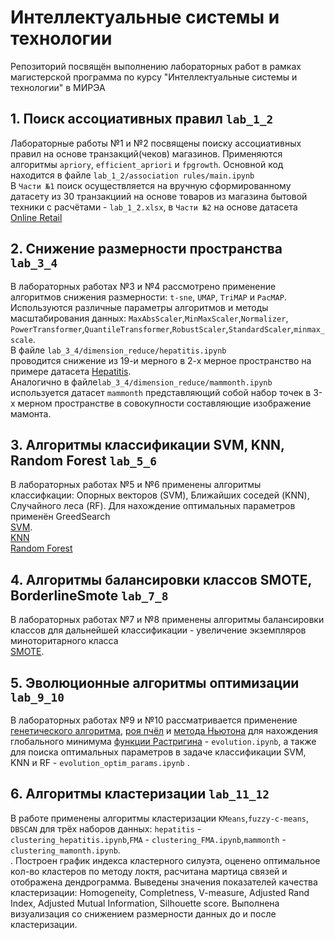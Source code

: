 # Интеллектуальные системы и технологии
Репозиторий посвящён выполнению лабораторных работ в рамках магистерской программа по курсу "Интеллектуальные системы и технологии" в МИРЭА
## 1. Поиск ассоциативных правил `lab_1_2`
Лабораторные работы №1 и №2 посвящены поиску ассоциативных правил на основе транзакций(чеков) магазинов.
Применяются алгоритмы `apriory`, `efficient_apriori` и `fpgrowth`.
Основной код находится в файле `lab_1_2/association rules/main.ipynb`<br>
В `Части №1` поиск осуществляется на вручную сформированному датасету из 30 транзакциий на основе товаров из магазина бытовой техники с расчётами - `lab_1_2.xlsx`,
в `Части №2` на основе датасета <a href="https://archive.ics.uci.edu/dataset/352/online+retail">Online Retail</a> 
## 2. Снижение размерности пространства `lab_3_4`
В лабораторных работах №3 и №4 рассмотрено применение алгоритмов снижения размерности: `t-sne`, `UMAP`, `TriMAP` и `PacMAP`.
Используются различные параметры алгоритмов и методы масштабирования данных: `MaxAbsScaler`,`MinMaxScaler`,`Normalizer`,
`PowerTransformer`,`QuantileTransformer`,`RobustScaler`,`StandardScaler`,`minmax_scale`.<br>
В файле `lab_3_4/dimension_reduce/hepatitis.ipynb`<br> проводится снижение из 19-и мерного в 2-х мерное пространство на 
примере датасета <a href="https://archive.ics.uci.edu/dataset/46/hepatitis">Hepatitis</a>.<br>
Аналогично в файле`lab_3_4/dimension_reduce/mammonth.ipynb` используется датасет `mammonth` представляющий собой набор точек в 3-х мерном пространстве
в совокупности составляющие изображение мамонта. 
## 3. Алгоритмы классификации SVM, KNN, Random Forest `lab_5_6`
В лабораторных работах №5 и №6 применены алгоритмы классифкации: Опорных векторов (SVM),
Ближайших соседей (KNN), Случайного леса (RF). Для нахождение оптимальных параметров применён GreedSearch<br>
<a href="https://scikit-learn.org/stable/modules/svm.html">SVM</a>.<br>
<a href="https://scikit-learn.org/stable/modules/generated/sklearn.neighbors.KNeighborsClassifier.html">KNN</a><br>
<a href="https://scikit-learn.org/stable/modules/generated/sklearn.ensemble.RandomForestClassifier.html">Random Forest</a><br>
## 4. Алгоритмы балансировки классов SMOTE, BorderlineSmote `lab_7_8`
В лабораторных работах №7 и №8 применены алгоритмы балансировки классов для дальнейшей классификации - увеличение экземпляров миноторитарного класса<br>
<a href="https://imbalanced-learn.org/stable/references/generated/imblearn.over_sampling.SMOTE.html">SMOTE</a>.<br>
## 5. Эволюционные алгоритмы оптимизации `lab_9_10`
В лабораторных работах №9 и №10 рассматривается применение  
<a href="https://pypi.org/project/geneticalgorithm/">генетического алгоритма</a>,
<a href="https://pypi.org/project/bees-algorithm/">роя пчёл</a> и
<a href="https://docs.scipy.org/doc/scipy/reference/generated/scipy.optimize.newton.html">метода Ньютона</a> для нахождения 
глобального минимума 
<a href="https://ru.wikipedia.org/wiki/Функция_Растригина">функции Растригина</a>  - `evolution.ipynb`, 
а также для поиска оптимальных параметров в задаче классификации SVM, KNN и RF - `evolution_optim_params.ipynb` .<br>
## 6. Алгоритмы кластеризации `lab_11_12`
В работе применены алгоритмы кластеризации `KMeans`,`fuzzy-c-means`,
`DBSCAN` для трёх наборов данных: `hepatitis` - `clustering_hepatitis.ipynb`,`FMA` - `clustering_FMA.ipynb`,`mammonth` - `clustering_mamonth.ipynb`. <br>.
Построен график индекса кластерного силуэта, оценено оптимальное кол-во кластеров по методу локтя,
расчитана мартица связей и отображена дендрограмма.
Выведены значения показателей качества кластеризации: Homogeneity, Completness, V-measure,
Adjusted Rand Index, Adjusted Mutual Information, Silhouette score.
Выполнена визуализация со снижением размерности данных до и после кластеризации.